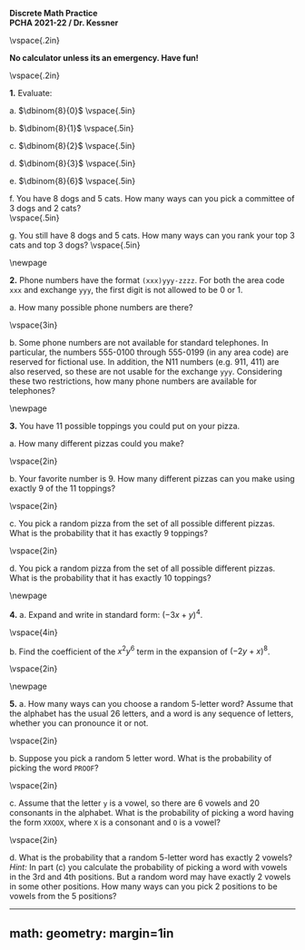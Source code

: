 __Discrete Math Practice__  
__PCHA 2021-22 / Dr. Kessner__  

\vspace{.2in}

__No calculator unless its an emergency.  Have fun!__

\vspace{.2in}

__1.__  Evaluate:

a. $\dbinom{8}{0}$
\vspace{.5in}

b. $\dbinom{8}{1}$
\vspace{.5in}

c. $\dbinom{8}{2}$
\vspace{.5in}

d. $\dbinom{8}{3}$
\vspace{.5in}

e. $\dbinom{8}{6}$
\vspace{.5in}

f. You have 8 dogs and 5 cats.  How many ways can you pick a committee of 3
dogs and 2 cats?  
\vspace{.5in}

g. You still have 8 dogs and 5 cats.  How many ways can you rank your top 3 cats and top 3 dogs?
\vspace{.5in}

\newpage

__2.__ Phone numbers have the format `(xxx)yyy-zzzz`.  For both the area code
`xxx` and exchange `yyy`, the first digit is not allowed to be 0 or 1.

a. How many possible phone numbers are there?  

\vspace{3in}

b. Some phone numbers are not available for standard telephones.  In
particular, the numbers 555-0100 through 555-0199 (in any area code) are
reserved for fictional use.  In addition, the N11 numbers (e.g. 911, 411) are
also reserved, so these are not usable for the exchange `yyy`.  Considering
these two restrictions, how many phone numbers are available for telephones?

\newpage

__3.__  You have 11 possible toppings you could put on your pizza.  

a. How many different pizzas could you make?

\vspace{2in}

b. Your favorite number is 9.  How many different pizzas can you
make using exactly 9 of the 11 toppings?

\vspace{2in}

c. You pick a random pizza from the set of all possible different
pizzas.  What is the probability that it has exactly 9 toppings?

\vspace{2in}

d. You pick a random pizza from the set of all possible different
pizzas.  What is the probability that it has exactly 10 toppings?

\newpage


__4.__ a. Expand and write in standard form: $(-3x+y)^4$.


\vspace{4in}


b. Find the coefficient of the $x^2 y^6$ term in the expansion of $(-2y+x)^8$.

\vspace{2in}


\newpage

__5.__ a. How many ways can you choose a random 5-letter word?  Assume that the
alphabet has the usual 26 letters, and a word is any sequence of letters,
whether you can pronounce it or not.

\vspace{2in}

b. Suppose you pick a random 5 letter word.  What is the probability of picking
the word `PROOF`? 

\vspace{2in}

c. Assume that the letter `y` is a vowel, so there are 6 vowels and 20
consonants in the alphabet.  What is the probability of picking a word having
the form `XXOOX`, where `X` is a consonant and `O` is a vowel?

\vspace{2in}

d. What is the probability that a random 5-letter word has exactly
2 vowels?  _Hint:_ In part (c) you calculate the probability of
picking a word with vowels in the 3rd and 4th positions.  But a
random word may have exactly 2 vowels in some other positions.
How many ways can you pick 2 positions to be vowels from the 5
positions?



---
math: <script src="https://cdnjs.cloudflare.com/ajax/libs/mathjax/2.7.1/MathJax.js?config=TeX-AMS_CHTML-full" type="text/javascript"></script>
geometry: margin=1in
---


